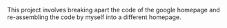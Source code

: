 This project involves breaking apart the code of the google homepage and re-assembling the code by myself into a different homepage.
